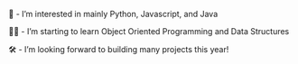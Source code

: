 🐍 - I’m interested in mainly Python, Javascript, and Java

👨‍🎓 - I’m starting to learn Object Oriented Programming and Data Structures

🛠 - I’m looking forward to building many projects this year!


<!---
MoYusuf1/MoYusuf1 is a ✨ special ✨ repository because its `README.md` (this file) appears on your GitHub profile.
You can click the Preview link to take a look at your changes.
--->
